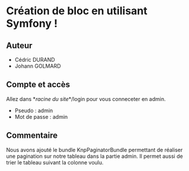 # Création de bloc en utilisant Symfony !

## Auteur
- Cédric DURAND
- Johann GOLMARD

## Compte et accès

Allez dans \**racine du site*\*/login pour vous conneceter en admin.
- Pseudo : admin
- Mot de passe : admin

## Commentaire

Nous avons ajouté le bundle KnpPaginatorBundle permettant de réaliser une pagination sur notre tableau dans la partie admin.
Il permet aussi de trier le tableau suivant la colonne voulu.
